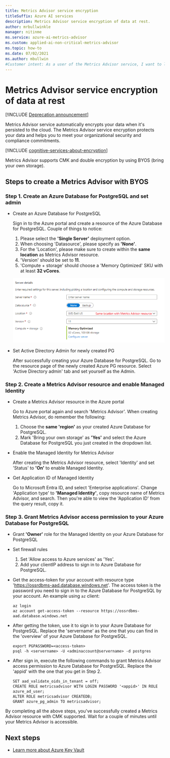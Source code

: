```yaml
---
title: Metrics Advisor service encryption
titleSuffix: Azure AI services
description: Metrics Advisor service encryption of data at rest.
author: mrbullwinkle
manager: nitinme
ms.service: azure-ai-metrics-advisor
ms.custom: applied-ai-non-critical-metrics-advisor
ms.topic: how-to
ms.date: 07/02/2021
ms.author: mbullwin
#Customer intent: As a user of the Metrics Advisor service, I want to learn how encryption at rest works.
---
```


# Metrics Advisor service encryption of data at rest

[!INCLUDE [Deprecation announcement](includes/deprecation.md)]

Metrics Advisor service automatically encrypts your data when it's persisted to the cloud. The Metrics Advisor service encryption protects your data and helps you to meet your organizational security and compliance commitments.

[!INCLUDE [cognitive-services-about-encryption](../../ai-services/includes/cognitive-services-about-encryption.md)]

Metrics Advisor supports CMK and double encryption by using BYOS (bring your own storage). 

## Steps to create a Metrics Advisor with BYOS

### Step 1. Create an Azure Database for PostgreSQL and set admin

- Create an Azure Database for PostgreSQL

    Sign in to the Azure portal and create a resource of the Azure Database for PostgreSQL. Couple of things to notice:

    1. Please select the **'Single Server'** deployment option. 
    2. When choosing 'Datasource', please specify as **'None'**.
    3. For the 'Location', please make sure to create within the **same location** as Metrics Advisor resource.
    4. 'Version' should be set to **11**. 
    5. 'Compute + storage' should choose a 'Memory Optimized' SKU with at least **32 vCores**.
    
    ![Create an Azure Database for PostgreSQL](media/cmk-create.png)

- Set Active Directory Admin for newly created PG

    After successfully creating your Azure Database for PostgreSQL. Go to the resource page of the newly created Azure PG resource. Select 'Active Directory admin' tab and set yourself as the Admin.


### Step 2. Create a Metrics Advisor resource and enable Managed Identity

- Create a Metrics Advisor resource in the Azure portal

    Go to Azure portal again and search 'Metrics Advisor'. When creating Metrics Advisor, do remember the following:

    1. Choose the **same 'region'** as your created Azure Database for PostgreSQL. 
    2. Mark 'Bring your own storage' as **'Yes'** and select the Azure Database for PostgreSQL you just created in the dropdown list.

- Enable the Managed Identity for Metrics Advisor

    After creating the Metrics Advisor resource, select 'Identity' and set 'Status' to **'On'** to enable Managed Identity.

- Get Application ID of Managed Identity

    Go to Microsoft Entra ID, and select 'Enterprise applications'. Change 'Application type' to **'Managed Identity'**, copy resource name of Metrics Advisor, and search. Then you're able to view the 'Application ID' from the query result, copy it.

### Step 3. Grant Metrics Advisor access permission to your Azure Database for PostgreSQL

- Grant **'Owner'** role for the Managed Identity on your Azure Database for PostgreSQL

- Set firewall rules

    1. Set 'Allow access to Azure services' as 'Yes'. 
    2. Add your clientIP address to sign in to Azure Database for PostgreSQL.

- Get the access-token for your account with resource type 'https://ossrdbms-aad.database.windows.net'. The access token is the password you need to sign in to the Azure Database for PostgreSQL by your account. An example using `az` client:

   ```
   az login
   az account get-access-token --resource https://ossrdbms-aad.database.windows.net
   ```

- After getting the token, use it to sign in to your Azure Database for PostgreSQL. Replace the 'servername' as the one that you can find in the 'overview' of your Azure Database for PostgreSQL.

   ```
   export PGPASSWORD=<access-token>
   psql -h <servername> -U <adminaccount@servername> -d postgres
   ```

- After sign in, execute the following commands to grant Metrics Advisor access permission to Azure Database for PostgreSQL. Replace the 'appid' with the one that you get in Step 2.

   ```
   SET aad_validate_oids_in_tenant = off;
   CREATE ROLE metricsadvisor WITH LOGIN PASSWORD '<appid>' IN ROLE azure_ad_user;
   ALTER ROLE metricsadvisor CREATEDB;
   GRANT azure_pg_admin TO metricsadvisor;
   ```

By completing all the above steps, you've successfully created a Metrics Advisor resource with CMK supported. Wait for a couple of minutes until your Metrics Advisor is accessible.

## Next steps

* [Learn more about Azure Key Vault](../../key-vault/general/overview.md)
